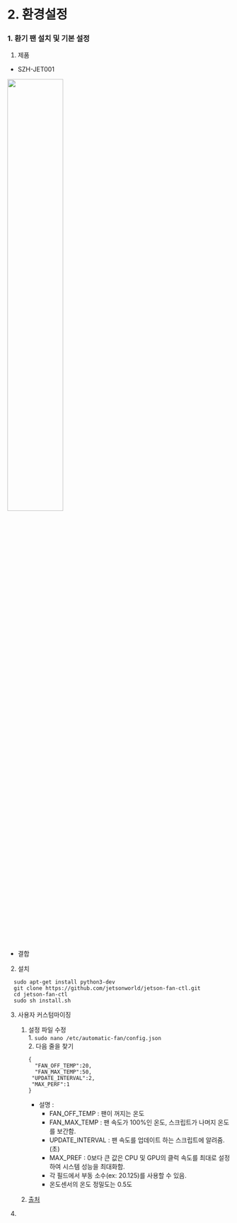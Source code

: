 # 2. 환경설정

### 1. 환기 팬 설치 및 기본 설정

1. 제품     
  - SZH-JET001
  <img src="https://user-images.githubusercontent.com/64456822/213380247-cb664092-55ec-42b3-9733-137d8c097860.JPG" width="50%" height="50%">
  
  - 결합
  

2. 설치
  ```
    sudo apt-get install python3-dev      
    git clone https://github.com/jetsonworld/jetson-fan-ctl.git       
    cd jetson-fan-ctl        
    sudo sh install.sh
  ```
3. 사용자 커스텀마이징       
      1. 설정 파일 수정             
        1. <code>sudo nano /etc/automatic-fan/config.json</code>      
        2. 다음 줄을 찾기
          ```
          { 
            "FAN_OFF_TEMP":20, 
            "FAN_MAX_TEMP":50, 
           "UPDATE_INTERVAL":2, 
           "MAX_PERF":1 
          }
          ```
          
          - 설명 :
            - FAN_OFF_TEMP : 팬이 꺼지는 온도    
            - FAN_MAX_TEMP : 팬 속도가 100%인 온도, 스크립트가 나머지 온도를 보간함.     
            - UPDATE_INTERVAL : 팬 속도를 업데이트 하는 스크립트에 알려줌. (초)        
            - MAX_PREF : 0보다 큰 값은 CPU 및 GPU의 클럭 속도를 최대로 설정하여 시스템 성능을 최대화함.      
            - 각 필드에서 부동 소수(ex: 20.125)를 사용할 수 있음.       
            - 온도센서의 온도 정밀도는 0.5도      
   
   
      
    2. [출처](https://github.com/jugfk/jetson-fan-ctl)
  
4. 
       
